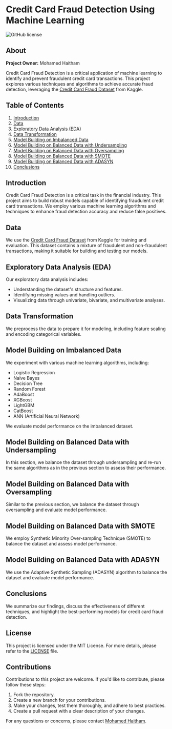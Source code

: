 # Credit Card Fraud Detection Using Machine Learning

![GitHub license](https://img.shields.io/badge/license-MIT-blue.svg)

## About

**Project Owner:** Mohamed Haitham

Credit Card Fraud Detection is a critical application of machine learning to identify and prevent fraudulent credit card transactions. This project explores various techniques and algorithms to achieve accurate fraud detection, leveraging the [Credit Card Fraud Dataset](https://www.kaggle.com/datasets/mlg-ulb/creditcardfraud) from Kaggle.

## Table of Contents
1. [Introduction](#introduction)
2. [Data](#data)
3. [Exploratory Data Analysis (EDA)](#eda)
4. [Data Transformation](#data-transformation)
5. [Model Building on Imbalanced Data](#model-building-on-imbalanced-data)
6. [Model Building on Balanced Data with Undersampling](#model-building-on-balanced-data-with-undersampling)
7. [Model Building on Balanced Data with Oversampling](#model-building-on-balanced-data-with-oversampling)
8. [Model Building on Balanced Data with SMOTE](#model-building-on-balanced-data-with-smote)
9. [Model Building on Balanced Data with ADASYN](#model-building-on-balanced-data-with-adasyn)
10. [Conclusions](#conclusions)
  
## Introduction

Credit Card Fraud Detection is a critical task in the financial industry. This project aims to build robust models capable of identifying fraudulent credit card transactions. We employ various machine learning algorithms and techniques to enhance fraud detection accuracy and reduce false positives.

## Data

We use the [Credit Card Fraud Dataset](https://www.kaggle.com/datasets/mlg-ulb/creditcardfraud) from Kaggle for training and evaluation. This dataset contains a mixture of fraudulent and non-fraudulent transactions, making it suitable for building and testing our models.

## Exploratory Data Analysis (EDA)

Our exploratory data analysis includes:

- Understanding the dataset's structure and features.
- Identifying missing values and handling outliers.
- Visualizing data through univariate, bivariate, and multivariate analyses.

## Data Transformation

We preprocess the data to prepare it for modeling, including feature scaling and encoding categorical variables.

## Model Building on Imbalanced Data

We experiment with various machine learning algorithms, including:

- Logistic Regression
- Naive Bayes
- Decision Tree
- Random Forest
- AdaBoost
- XGBoost
- LightGBM
- CatBoost
- ANN (Artificial Neural Network)

We evaluate model performance on the imbalanced dataset.

## Model Building on Balanced Data with Undersampling

In this section, we balance the dataset through undersampling and re-run the same algorithms as in the previous section to assess their performance.

## Model Building on Balanced Data with Oversampling

Similar to the previous section, we balance the dataset through oversampling and evaluate model performance.

## Model Building on Balanced Data with SMOTE

We employ Synthetic Minority Over-sampling Technique (SMOTE) to balance the dataset and assess model performance.

## Model Building on Balanced Data with ADASYN

We use the Adaptive Synthetic Sampling (ADASYN) algorithm to balance the dataset and evaluate model performance.

## Conclusions

We summarize our findings, discuss the effectiveness of different techniques, and highlight the best-performing models for credit card fraud detection.

## License

This project is licensed under the MIT License. For more details, please refer to the [LICENSE](LICENSE) file.

## Contributions

Contributions to this project are welcome. If you'd like to contribute, please follow these steps:

1. Fork the repository.
2. Create a new branch for your contributions.
3. Make your changes, test them thoroughly, and adhere to best practices.
4. Create a pull request with a clear description of your changes.

For any questions or concerns, please contact [Mohamed Haitham](medohaitham99@gmail.com).
